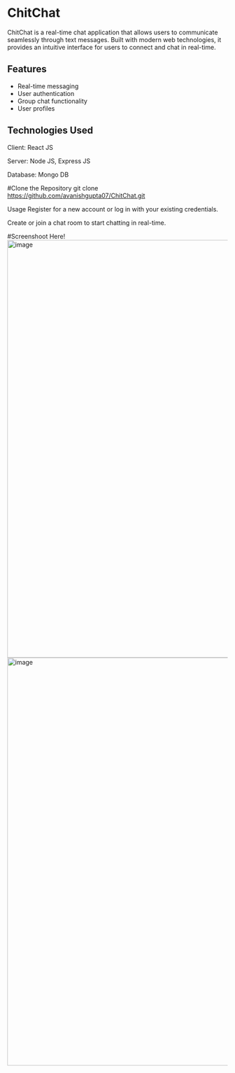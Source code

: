 # ChitChat

ChitChat is a real-time chat application that allows users to communicate seamlessly through text messages. Built with modern web technologies, it provides an intuitive interface for users to connect and chat in real-time.

## Features

- Real-time messaging
- User authentication
- Group chat functionality
- User profiles
## Technologies Used

Client: React JS

Server: Node JS, Express JS

Database: Mongo DB

#Clone the Repository
git clone https://github.com/avanishgupta07/ChitChat.git


Usage
Register for a new account or log in with your existing credentials.

Create or join a chat room to start chatting in real-time.

#Screenshoot Here!
<img width="954" alt="image" src="https://github.com/user-attachments/assets/e24f5e30-64db-43b4-87ff-6ef4680a503a">
<img width="932" alt="image" src="https://github.com/user-attachments/assets/4aa87ef4-a974-4ce9-b30c-85882407cf2e">




